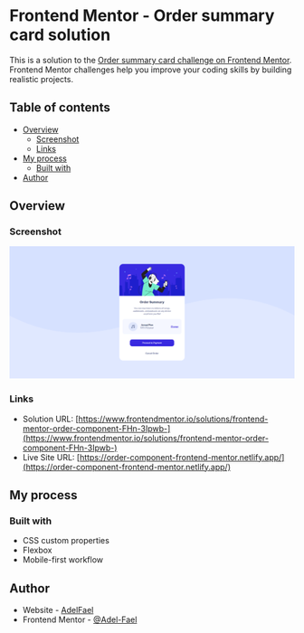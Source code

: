 # Frontend Mentor - Order summary card solution

This is a solution to the [Order summary card challenge on Frontend Mentor](https://www.frontendmentor.io/challenges/order-summary-component-QlPmajDUj). Frontend Mentor challenges help you improve your coding skills by building realistic projects. 

## Table of contents

- [Overview](#overview)
  - [Screenshot](#screenshot)
  - [Links](#links)
- [My process](#my-process)
  - [Built with](#built-with)
- [Author](#author)


## Overview

### Screenshot

![](./screenshot.png)



### Links

- Solution URL: [https://www.frontendmentor.io/solutions/frontend-mentor-order-component-FHn-3Ipwb-](https://www.frontendmentor.io/solutions/frontend-mentor-order-component-FHn-3Ipwb-)
- Live Site URL: [https://order-component-frontend-mentor.netlify.app/](https://order-component-frontend-mentor.netlify.app/)

## My process

### Built with

- CSS custom properties
- Flexbox
- Mobile-first workflow

## Author

- Website - [AdelFael](https://adelfael.netlify.app/)
- Frontend Mentor - [@Adel-Fael](https://www.frontendmentor.io/profile/Adel-Fael)

